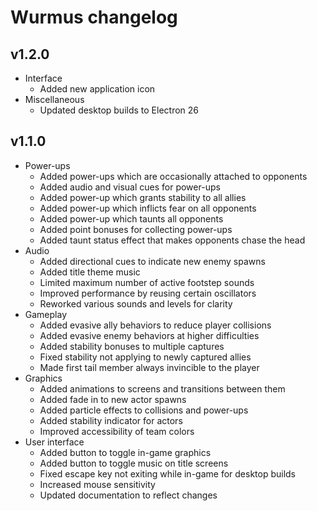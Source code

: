 # Wurmus changelog
## v1.2.0
- Interface
  - Added new application icon
- Miscellaneous
  - Updated desktop builds to Electron 26

## v1.1.0
- Power-ups
  - Added power-ups which are occasionally attached to opponents
  - Added audio and visual cues for power-ups
  - Added power-up which grants stability to all allies
  - Added power-up which inflicts fear on all opponents
  - Added power-up which taunts all opponents
  - Added point bonuses for collecting power-ups
  - Added taunt status effect that makes opponents chase the head
- Audio
  - Added directional cues to indicate new enemy spawns
  - Added title theme music
  - Limited maximum number of active footstep sounds
  - Improved performance by reusing certain oscillators
  - Reworked various sounds and levels for clarity
- Gameplay
  - Added evasive ally behaviors to reduce player collisions
  - Added evasive enemy behaviors at higher difficulties
  - Added stability bonuses to multiple captures
  - Fixed stability not applying to newly captured allies
  - Made first tail member always invincible to the player
- Graphics
  - Added animations to screens and transitions between them
  - Added fade in to new actor spawns
  - Added particle effects to collisions and power-ups
  - Added stability indicator for actors
  - Improved accessibility of team colors
- User interface
  - Added button to toggle in-game graphics
  - Added button to toggle music on title screens
  - Fixed escape key not exiting while in-game for desktop builds
  - Increased mouse sensitivity
  - Updated documentation to reflect changes

